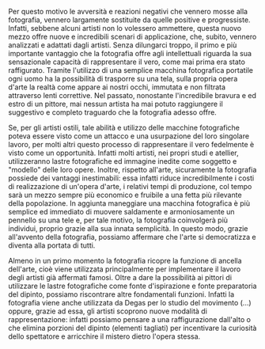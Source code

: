 Per questo motivo le avversità e reazioni negativi che vennero mosse alla fotografia, vennero largamente sostituite da quelle positive e progressiste. Infatti, sebbene alcuni artisti non lo volessero ammettere, questa nuovo mezzo offre nuove e incredibili scenari di applicazione, che, subito, vennero analizzati e adattati dagli artisti.
Senza dilungarci troppo, il primo e più importante vantaggio che la fotografia offre agli intellettuali riguarda la sua sensazionale capacità di rappresentare il vero, come mai prima era stato raffigurato. Tramite l'utilizzo di una semplice macchina fotografica portatile ogni uomo ha la possibilità di trasporre su una tela, sulla propria opera d'arte la realtà come appare ai nostri occhi, immutata e non filtrata attraverso lenti correttive. Nel passato, nonostante l'incredibile bravura e ed estro di un pittore, mai nessun artista ha mai potuto raggiungere il suggestivo e completo traguardo che la fotografia adesso offre.

Se, per gli artisti ostili, tale abilità e utilizzo delle macchine fotografiche poteva essere visto come un attacco e una usurpazione del loro singolare lavoro, per molti altri questo processo di rappresentare il vero fedelmente è visto come un opportunità. Infatti molti artisti, nei propri studi e atellier, utilizzeranno lastre fotografiche ed immagine inedite come soggetto e "modello" delle loro opere. 
Inoltre, rispetto all'arte, sicuramente la fotografia possiede dei vantaggi inestimabili: essa infatti riduce incredibilmente i costi di realizzazione di un'opera d'arte, i relativi tempi di produzione, col tempo sarà un mezzo sempre più economico e fruibile a una fetta più rilevante della popolazione. In aggiunta maneggiare una macchina fotografica è più semplice ed immediato di muovere saldamente e armoniosamente un pennello su una tele e, per tale motivo, la fotografia coinvolgerà più individui, proprio grazie alla sua innata semplicità.
In questo modo, grazie all'avvento della fotografia, possiamo affermare che l'arte si democratizza e diventa alla portata di tutti.

Almeno in un primo momento la fotografia ricopre la funzione di ancella dell'arte, cioè viene utilizzata principalmente per implementare il lavoro degli artisti già affermati famosi. Oltre a dare la possibilità ai pittori di utilizzare le lastre fotografiche come fonte d'ispirazione e fonte preparatoria del dipinto, possiamo riscontrare altre fondamentali funzioni. Infatti la fotografia viene anche utilizzata da Degas per lo studio del movimento (...) oppure, grazie ad essa, gli artisti scoprono nuove modalità di rappresentazione: infatti possiamo pensare a una raffigurazione dall'alto o che elimina porzioni del dipinto (elementi tagliati) per incentivare la curiosità dello spettatore e arricchire il mistero dietro l'opera stessa.
